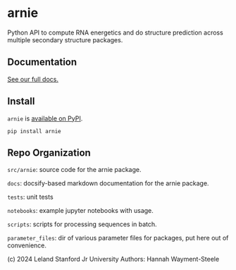 # arnie
Python API to compute RNA energetics and do structure prediction across multiple secondary structure packages.

## Documentation
[See our full docs.](https://daslab.github.io/arnie)

## Install
`arnie` is [available on PyPI](https://pypi.org/project/arnie/).

`pip install arnie`

## Repo Organization

`src/arnie`: source code for the arnie package.

`docs`: docsify-based markdown documentation for the arnie package.

`tests`: unit tests 

`notebooks`: example jupyter notebooks with usage.

`scripts`: scripts for processing sequences in batch.

`parameter_files`: dir of various parameter files for packages, put here out of convenience.


(c) 2024 Leland Stanford Jr University
Authors:
Hannah Wayment-Steele